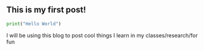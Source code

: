 ## This is my first post!

```python
print("Hello World")
```

I will be using this blog to post cool things I learn in my classes/research/for fun